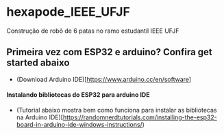 # hexapode_IEEE_UFJF
Construção de robô de 6 patas no ramo estudantil IEEE UFJF


## Primeira vez com ESP32 e arduino? Confira get started abaixo 

* (Download Arduino IDE)[https://www.arduino.cc/en/software]

#### Instalando bibliotecas do ESP32 para arduino IDE

* (Tutorial abaixo mostra bem como funciona para instalar as bibliotecas na Arduino IDE)[https://randomnerdtutorials.com/installing-the-esp32-board-in-arduino-ide-windows-instructions/)
